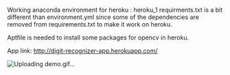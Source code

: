 Working anaconda environment for heroku : heroku_1
requirments.txt is a bit different than environment.yml since some of the dependencies are removed from requirements.txt to make it work on heroku.

Aptfile is needed to install some packages for opencv in heroku. 


App link:
http://digit-recognizer-app.herokuapp.com/

![Uploading demo.gif…]()

